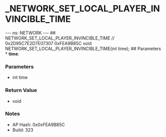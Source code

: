 # _NETWORK_SET_LOCAL_PLAYER_INVINCIBLE_TIME

--- ns: NETWORK --- ## NETWORK_SET_LOCAL_PLAYER_INVINCIBLE_TIME  // 0x2D95C7E2D7E07307 0xFEA9B85C void NETWORK_SET_LOCAL_PLAYER_INVINCIBLE_TIME(int time);   ## Parameters * **time**:

### Parameters
* int time

### Return Value
* void

### Notes
* AP Hash: 0x0xFEA9B85C
* Build: 323

